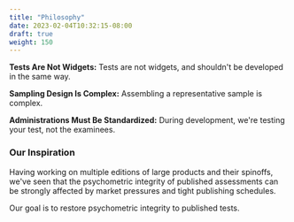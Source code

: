 ```yaml
---
title: "Philosophy"
date: 2023-02-04T10:32:15-08:00
draft: true
weight: 150
---
```


**Tests Are Not Widgets:** Tests are not widgets, and shouldn't be developed in the same way.

**Sampling Design Is Complex:** 
Assembling a representative sample is complex.

**Administrations Must Be Standardized:** 
During development, we're testing your test, not the examinees.

### Our Inspiration

Having working on multiple editions of large products and their spinoffs, we've seen that the psychometric integrity of published assessments can be strongly affected by market pressures and tight publishing schedules.

Our goal is to restore psychometric integrity to published tests.
